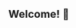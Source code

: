 ## Welcome! 🌊

<!--

- I’m a fisheries research scientist focused on food web-based, data-driven solutions for conserving salmon and steelhead. 
- 📫 How to reach me: elsa.toskey@noaa.gov
- 🌱 Pronouns: they/them

Let’s connect if you’re interested in collaborative science!

-->
